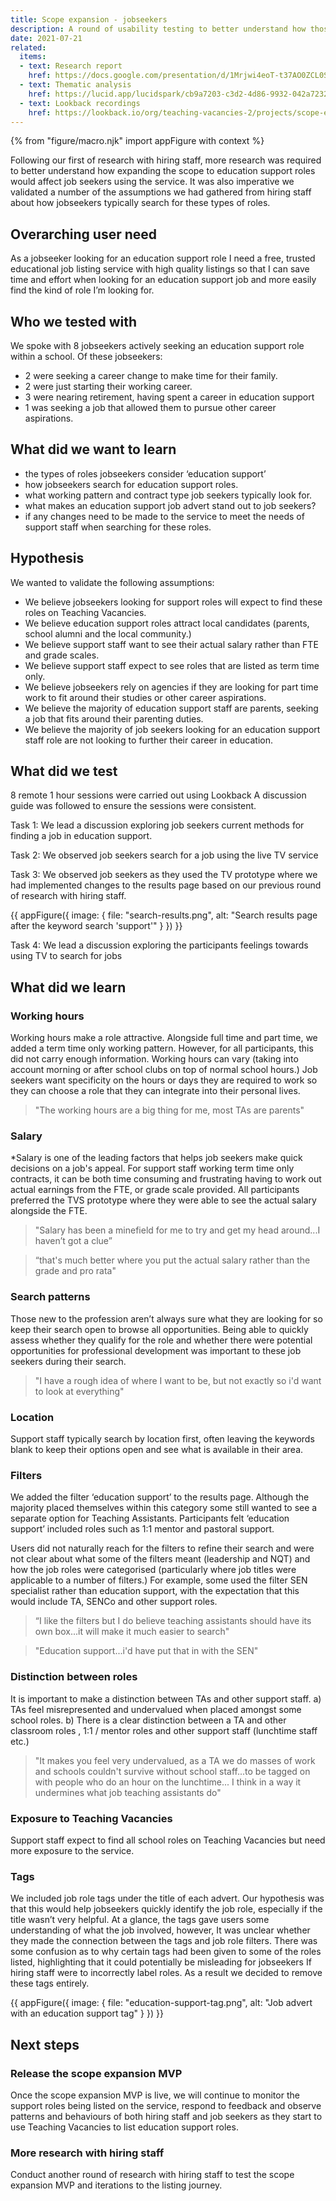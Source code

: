 ```yaml
---
title: Scope expansion - jobseekers
description: A round of usability testing to better understand how those looking for a job in education support search for jobs.
date: 2021-07-21
related:
  items:
  - text: Research report
    href: https://docs.google.com/presentation/d/1Mrjwi4eoT-t37AO0ZCL0SA6Rto_Atc3QjjF_y4L2uyU/edit#slide=id.gdd98bfbeb2_0_792
  - text: Thematic analysis
    href: https://lucid.app/lucidspark/cb9a7203-c3d2-4d86-9932-042a723265b5/edit#
  - text: Lookback recordings
    href: https://lookback.io/org/teaching-vacancies-2/projects/scope-expansion/rounds#round-5621505
---
```


{% from "figure/macro.njk" import appFigure with context %}

Following our first of research with hiring staff, more research was required to better understand how expanding the scope to education support roles would affect  job seekers using the service. It was also imperative we validated a number of the assumptions we had gathered from hiring staff about how jobseekers typically search for these types of roles.  

## Overarching user need

As a jobseeker looking for an education support role I need a free, trusted educational job listing service with high quality listings so that I can save time and effort when looking for an education support job and more easily find the kind of role I’m looking for.

## Who we tested with

We spoke with 8 jobseekers actively seeking an education support role within a school. Of these jobseekers:
* 2 were seeking a career change to make time for their family.
* 2 were just starting their working career.
* 3 were nearing retirement, having spent a career in education support
* 1 was seeking a job that allowed them to pursue other career aspirations.


## What did we want to learn

* the types of roles jobseekers consider ‘education support’
* how jobseekers search for education support roles.
* what working pattern and contract type job seekers typically look for.
* what makes an education support job advert stand out to job seekers?
* if any changes need to be made to the service to meet the needs of support staff when searching for these roles.


## Hypothesis

We wanted to validate the following assumptions:
* We believe jobseekers looking for support roles will expect to find these roles on Teaching Vacancies.
* We believe education support roles attract local candidates  (parents, school alumni and the local community.)
* We believe support staff want to see their actual salary rather than FTE and grade scales.
* We believe support staff expect to see roles that are listed as term time only.
* We believe jobseekers rely on agencies if they are looking for part time work to fit around their studies or other career aspirations.
* We believe the majority of education support staff are parents, seeking a job that fits around their parenting duties.
* We believe the majority of job seekers looking for an education support staff role are not looking to further their career in education.

## What did we test

8 remote 1 hour sessions were carried out using Lookback
A discussion guide was followed to ensure the sessions were consistent.

Task 1: We lead a discussion exploring job seekers current methods for finding a job in education support.

Task 2: We observed job seekers search for a job using the  live TV service

Task 3: We observed job seekers as they used the TV prototype where we had implemented changes to the results page based on our previous round of research with hiring staff.

{{ appFigure({
  image: {
    file: "search-results.png",
    alt: "Search results page after the keyword search 'support'"
  }
}) }}

Task 4: We lead a discussion exploring the participants feelings towards using TV to search for jobs

## What did we learn

### Working hours

Working hours make a role attractive. Alongside full time and part time, we added a term time only working pattern. However, for all participants, this did not carry enough information. Working hours can vary (taking into account morning or after school clubs on top of normal school hours.) Job seekers want specificity on the hours or days they are required to work so they can choose a role that they can integrate into their personal lives.

> "The working hours are a big thing for me, most TAs are parents"

### Salary

*Salary is one of the leading factors that helps job seekers make quick decisions on a job's appeal. For support staff working term time only contracts, it can be both time consuming and frustrating having to work out actual earnings from the FTE, or grade scale provided. All participants preferred the TVS prototype where they were able to see the actual salary alongside the FTE.

> "Salary has been a minefield for me to try and get my head around...I haven’t got a clue”

> “that's much better where you put the actual salary rather than the grade and pro rata"

### Search patterns

Those new to the profession aren’t always sure what they are looking for so keep their search open to browse all opportunities. Being able to quickly assess whether they qualify for the role and whether there were potential opportunities for professional development was important to these job seekers during their search.

> "I have a rough idea of where I want to be, but not exactly so i'd want to look at everything"

### Location

Support staff typically search by location first, often leaving the keywords blank to keep their options open and see what is available in their area.

### Filters

We added the filter ‘education support’ to the results page. Although the majority placed themselves within this category some still wanted to see a separate option for Teaching Assistants. Participants felt ‘education support’ included roles such as 1:1 mentor and pastoral support.

Users did not naturally reach for the filters to refine their search and were not clear about what some of the filters meant (leadership and NQT) and how the job roles were categorised (particularly where job titles were applicable to a number of filters.) For example, some used the filter SEN specialist rather than education support, with the expectation that this would include TA, SENCo and other support roles.

> “I like the filters but I do believe teaching assistants should have its own box...it will make it much easier to search"

> "Education support...i'd have put that in with the SEN"

### Distinction between roles

It is important to make a distinction between TAs and other support staff.
a) TAs feel misrepresented and undervalued when placed amongst some school roles.
b) There is a clear distinction between a TA  and other classroom roles , 1:1 / mentor roles and other support staff (lunchtime staff etc.)

> "It makes you feel very undervalued, as a TA we do masses of work and schools couldn't survive without school staff...to be tagged on with people who do an hour on the lunchtime... I think in a way it undermines what job teaching assistants do"

### Exposure to Teaching Vacancies

Support staff expect to find all school roles on Teaching Vacancies but need more exposure to the service.

### Tags

We included job role tags under the title of each advert. Our hypothesis was that this would help jobseekers quickly identify the job role, especially if the title wasn’t very helpful. At a glance, the tags gave users some understanding of what the job involved, however, It was unclear whether they made the connection between the tags and job role filters. There was some confusion as to why certain tags had been given to some of the roles listed, highlighting that it could potentially be misleading for jobseekers If hiring staff were to incorrectly label roles. As a result we decided to remove these tags entirely.

{{ appFigure({
  image: {
    file: "education-support-tag.png",
    alt: "Job advert with an education support tag"
  }
}) }}

## Next steps

### Release the scope expansion MVP

Once the scope expansion MVP is live, we will continue to monitor the support roles being listed on the service, respond to feedback and observe patterns and behaviours of both hiring staff and job seekers as they start to use Teaching Vacancies to list education support roles.

### More research with hiring staff

Conduct another round of research with hiring staff to test the scope expansion MVP and iterations to the listing journey.
